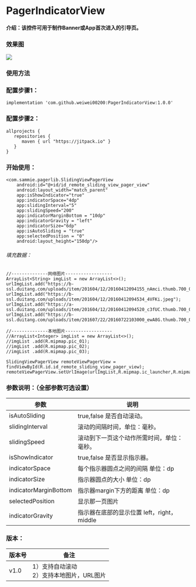 # PagerIndicatorView
**介绍：该控件可用于制作Banner或App首次进入的引导页。**
 
### 效果图
![](https://s19.aconvert.com/convert/p3r68-cdx67/myd4p-b7o41.gif)  

### 使用方法

### 配置步骤1：
    implementation 'com.github.weiwei00200:PagerIndicatorView:1.0.0'
    
### 配置步骤2：
    allprojects {
       repositories {
          maven { url "https://jitpack.io" }
       }
    }
### 开始使用：
    <com.sammie.pagerlib.SlidingViewPagerView
        android:id="@+id/id_remote_sliding_view_pager_view"
        android:layout_width="match_parent"
        app:isShowIndicator="true"
        app:indicatorSpace="4dp"
        app:slidingInterval="5"
        app:slidingSpeed="200"
        app:indicatorMarginBottom = "10dp"
        app:indicatorGravity = "left"
        app:indicatorSize="6dp"
        app:isAutoSliding = "true"
        app:selectedPosition = "0"
        android:layout_height="150dp"/>
        
######  填充数据：
	//--------------网络图片------------------
	ArrayList<String> imgList = new ArrayList<>();
	urlImgList.add("https://b-ssl.duitang.com/uploads/item/201604/12/20160412094155_nAmci.thumb.700_0.jpeg");
	urlImgList.add("https://b-ssl.duitang.com/uploads/item/201604/12/20160412094534_4VFKi.jpeg");
	urlImgList.add("https://a-ssl.duitang.com/uploads/item/201604/12/20160412094520_c3fUC.thumb.700_0.jpeg");
	urlImgList.add("https://b-ssl.duitang.com/uploads/item/201607/22/20160722103000_ewA8G.thumb.700_0.jpeg");
	
	//--------------本地图片------------------
	//ArrayList<Integer> imgList = new ArrayList<>();
	//imgList .add(R.mipmap.pic_01);
	//imgList .add(R.mipmap.pic_02);
	//imgList .add(R.mipmap.pic_03);	    

	SlidingViewPagerView remoteViewPagerView = findViewById(R.id.id_remote_sliding_view_pager_view);
	remoteViewPagerView.setUrlImage(urlImgList,R.mipmap.ic_launcher,R.mipmap.ic_launcher);
    
### 参数说明：（全部参数可选设置）
参数     | 说明
-------- | ---
isAutoSliding | true,false 是否自动滚动。
slidingInterval | 滚动的间隔时间，单位：毫秒。
slidingSpeed | 滚动到下一页这个动作所需时间，单位：毫秒。
isShowIndicator | true,false 是否显示指示器。
indicatorSpace | 每个指示器圆点之间的间隔 单位：dp
indicatorSize|指示器圆点的大小 单位：dp
indicatorMarginBottom | 指示器margin下方的距离 单位：dp
selectedPosition | 显示那一页图片
indicatorGravity|指示器在底部的显示位置 left，right，middle 

### 版本：
版本号     | 备注
-------- | ---
v1.0 | 1）支持自动滚动<br>2）支持本地图片，URL图片
 

